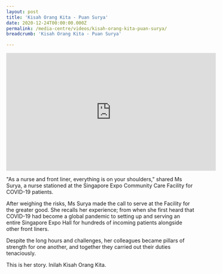 ```yaml
---
layout: post
title: 'Kisah Orang Kita - Puan Surya'
date: 2020-12-24T00:00:00.000Z
permalink: /media-centre/videos/kisah-orang-kita-puan-surya/
breadcrumb: 'Kisah Orang Kita - Puan Surya'

---
```



<div class="bp-youtube">
<iframe width="560" height="315" src="https://www.youtube.com/embed/TrdL5DDEyLk" frameborder="0" allow="accelerometer; autoplay; clipboard-write; encrypted-media; gyroscope; picture-in-picture" allowfullscreen></iframe>
</div>


"As a nurse and front liner, everything is on your shoulders," shared Ms Surya, a nurse stationed at the Singapore Expo Community Care Facility for COVID-19 patients. 

After weighing the risks, Ms Surya made the call to serve at the Facility for the greater good. She recalls her experience; from when she first heard that COVID-19 had become a global pandemic to setting up and serving an entire Singapore Expo Hall for hundreds of incoming patients alongside other front liners. 

Despite the long hours and challenges, her colleagues became pillars of strength for one another, and together they carried out their duties tenaciously. 

This is her story.
Inilah Kisah Orang Kita.

